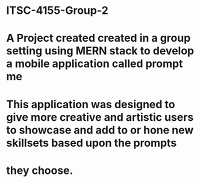 # ITSC-4155-Group-2

# A Project created created in a group setting using MERN stack to develop a mobile application called prompt me
# This application was designed to give more creative and artistic users to showcase and add to or hone new skillsets based upon the prompts
# they choose.
